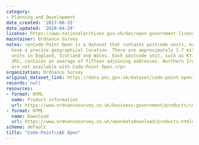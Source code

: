 ```yaml
---
category:
- Planning and Development
date_created: '2017-08-25'
date_updated: '2020-04-29'
license: https://www.nationalarchives.gov.uk/doc/open-government-licence/version/3/
maintainer: Ordnance Survey
notes: <p>Code-Point Open is a dataset that contains postcode units, each of which
  have a precise geographical location. There are approximately 1.7 million postcode
  units in England, Scotland and Wales. Each postcode unit, such as KY12 8UP or PO14
  2RS, contains an average of fifteen adjoining addresses. Northern Ireland postcodes
  are not available with Code-Point Open.</p>
organization: Ordnance Survey
original_dataset_link: https://data.pkc.gov.uk/dataset/code-point-open1
records: null
resources:
- format: HTML
  name: Product information
  url: https://www.ordnancesurvey.co.uk/business-government/products/code-point-open
- format: HTML
  name: Download
  url: https://www.ordnancesurvey.co.uk/opendatadownload/products.html#CODEPO
schema: default
title: "Code-Point\xAE Open"
---
```


